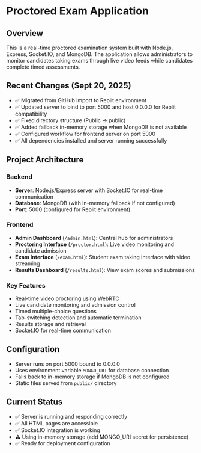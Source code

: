 # Proctored Exam Application

## Overview
This is a real-time proctored examination system built with Node.js, Express, Socket.IO, and MongoDB. The application allows administrators to monitor candidates taking exams through live video feeds while candidates complete timed assessments.

## Recent Changes (Sept 20, 2025)
- ✅ Migrated from GitHub import to Replit environment
- ✅ Updated server to bind to port 5000 and host 0.0.0.0 for Replit compatibility
- ✅ Fixed directory structure (Public → public)
- ✅ Added fallback in-memory storage when MongoDB is not available
- ✅ Configured workflow for frontend server on port 5000
- ✅ All dependencies installed and server running successfully

## Project Architecture

### Backend
- **Server**: Node.js/Express server with Socket.IO for real-time communication
- **Database**: MongoDB (with in-memory fallback if not configured)
- **Port**: 5000 (configured for Replit environment)

### Frontend
- **Admin Dashboard** (`/admin.html`): Central hub for administrators
- **Proctoring Interface** (`/proctor.html`): Live video monitoring and candidate admission
- **Exam Interface** (`/exam.html`): Student exam taking interface with video streaming
- **Results Dashboard** (`/results.html`): View exam scores and submissions

### Key Features
- Real-time video proctoring using WebRTC
- Live candidate monitoring and admission control
- Timed multiple-choice questions
- Tab-switching detection and automatic termination
- Results storage and retrieval
- Socket.IO for real-time communication

## Configuration
- Server runs on port 5000 bound to 0.0.0.0
- Uses environment variable `MONGO_URI` for database connection
- Falls back to in-memory storage if MongoDB is not configured
- Static files served from `public/` directory

## Current Status
- ✅ Server is running and responding correctly
- ✅ All HTML pages are accessible
- ✅ Socket.IO integration is working
- ⚠️ Using in-memory storage (add MONGO_URI secret for persistence)
- ✅ Ready for deployment configuration